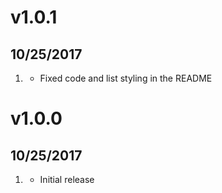 # v1.0.1
##  10/25/2017

1. [](#bugfix)
    * Fixed code and list styling in the README

# v1.0.0
##  10/25/2017

1. [](#new)
    * Initial release
